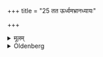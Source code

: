 +++
title = "25 तत ऊर्ध्वमभ्रानध्यायः"

+++

<details><summary>मूलम्</summary>

तत ऊर्ध्वमभ्रानध्यायः २५
</details>

<details><summary>Oldenberg</summary>

27. From that time studying is forbidden when clouds appear,
</details>
